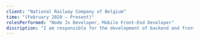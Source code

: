 ```yaml
---
client: "National Railway Company of Belgium"
time: "(February 2020 – Present)"
rolesPerformed: "Node Js Developer, Mobile Front-End Developer"
discription: "I am responsible for the development of backend and front applications in Node JS React JS React -Native express framework written in JavaScript and Typescript deployed in Azure functions and Web Apps. Performed in an agile framework"
---
```

